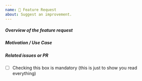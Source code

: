 ```yaml
---
name: 🚀 Feature Request
about: Suggest an improvement.
---
```


##### **Overview of the feature request**

<!-- Explain the feature request -->

##### **Motivation / Use Case**

<!-- Explain why this new feature is important for you -->

##### **Related issues or PR**

<!-- Has a similar feature request been asked for before? Please search both closed & open issues -->

- [ ] Checking this box is mandatory (this is just to show you read everything)
